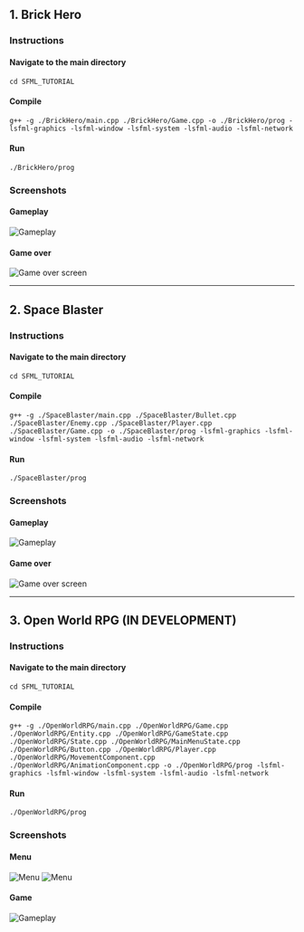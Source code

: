 ## 1. Brick Hero

### Instructions

#### Navigate to the main directory
`cd SFML_TUTORIAL`

#### Compile
`g++ -g ./BrickHero/main.cpp ./BrickHero/Game.cpp -o ./BrickHero/prog -lsfml-graphics -lsfml-window -lsfml-system -lsfml-audio -lsfml-network`

#### Run
`./BrickHero/prog`

### Screenshots

#### Gameplay
![Gameplay](./screenshots/BrickHero.png)

#### Game over
![Game over screen](./screenshots/BrickHero2.png)

---

## 2. Space Blaster

### Instructions

#### Navigate to the main directory
`cd SFML_TUTORIAL`

#### Compile
`g++ -g ./SpaceBlaster/main.cpp ./SpaceBlaster/Bullet.cpp ./SpaceBlaster/Enemy.cpp ./SpaceBlaster/Player.cpp ./SpaceBlaster/Game.cpp -o ./SpaceBlaster/prog -lsfml-graphics -lsfml-window -lsfml-system -lsfml-audio -lsfml-network`

#### Run
`./SpaceBlaster/prog`

### Screenshots

#### Gameplay
![Gameplay](./screenshots/SpaceBlaster.png)

#### Game over
![Game over screen](./screenshots/SpaceBlaster2.png)

---

## 3. Open World RPG (IN DEVELOPMENT)

### Instructions

#### Navigate to the main directory
`cd SFML_TUTORIAL`

#### Compile
`g++ -g ./OpenWorldRPG/main.cpp ./OpenWorldRPG/Game.cpp ./OpenWorldRPG/Entity.cpp ./OpenWorldRPG/GameState.cpp ./OpenWorldRPG/State.cpp ./OpenWorldRPG/MainMenuState.cpp ./OpenWorldRPG/Button.cpp ./OpenWorldRPG/Player.cpp ./OpenWorldRPG/MovementComponent.cpp ./OpenWorldRPG/AnimationComponent.cpp -o ./OpenWorldRPG/prog -lsfml-graphics -lsfml-window -lsfml-system -lsfml-audio -lsfml-network`

#### Run
`./OpenWorldRPG/prog`

### Screenshots

#### Menu
![Menu](./screenshots/OpenWorldRPG.png)
![Menu](./screenshots/OpenWorldRPG3.png)

#### Game
![Gameplay](./screenshots/OpenWorldRPG2.png)
